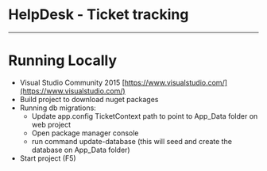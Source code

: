 # HelpDesk - Ticket tracking

----------

# Running Locally

- Visual Studio Community 2015 [https://www.visualstudio.com/](https://www.visualstudio.com/)
- Build project to download nuget packages
- Running db migrations:
	- Update app.config TicketContext path to point to App_Data folder on web project
	- Open package manager console
	- run command update-database (this will seed and create the database on App_Data folder)
- Start project (F5)

 


